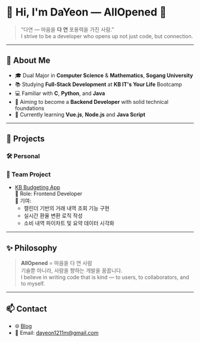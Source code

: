 # 👋 Hi, I'm DaYeon — AllOpened 🌸

> “다연 — 마음을 **다 연** 포용력을 가진 사람.”  
> I strive to be a developer who opens up not just code, but connection.

---

## 🌱 About Me

- 🎓 Dual Major in **Computer Science** & **Mathematics**, **Sogang University**
- 📚 Studying **Full-Stack Development** at **KB IT's Your Life** Bootcamp
- 💻 Familiar with **C**, **Python**, and **Java**
- 🎯 Aiming to become a **Backend Developer** with solid technical foundations
- 🌱 Currently learning **Vue.js**, **Node.js** and **Java Script**
---

## 🚀 Projects

### 🛠️ Personal


### 🤝 Team Project

- [KB Budgeting App](https://github.com/westjin/KB_Budgeting_app)  
  💼 Role: Frontend Developer  
  🔧 기여:
    - 캘린더 기반의 거래 내역 조회 기능 구현  
    - 실시간 환율 변환 로직 작성  
    - 소비 내역 파이차트 및 요약 데이터 시각화

---

## ✨ Philosophy

> **AllOpened** = 마음을 다 연 사람  
> 기술뿐 아니라, 사람을 향하는 개발을 꿈꿉니다.  
> I believe in writing code that is kind — to users, to collaborators, and to myself.

---

## 📫 Contact

- 🌐 [Blog](https://darongrong.tistory.com/)
- 📮 Email: dayeon1211m@gmail.com

